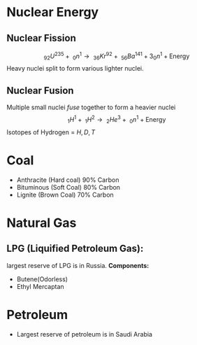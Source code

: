 # Nuclear Energy
## Nuclear Fission
$$
_{92}U^{235} + \  _{0}n^{1}\longrightarrow \ _{36}Kr^{92} + \ _{56}Ba^{141} + 3 _{0}n^{1}+ \text{Energy}
$$
Heavy nuclei split to form various lighter nuclei.

## Nuclear Fusion
Multiple small nuclei *fuse* together to form a heavier nuclei
$$
_{1}H^{1} + \ _{1}H^{2} \longrightarrow \ _{2}He^{3}+ \ _{0}n^{1}+ \text{Energy}
$$
Isotopes of Hydrogen = $H, D, T$ 

# Coal
- Anthracite (Hard coal) 90% Carbon
- Bituminous (Soft Coal) 80% Carbon
- Lignite (Brown Coal) 70% Carbon
# Natural Gas
## LPG (Liquified Petroleum Gas):
largest reserve of LPG is in Russia.
**Components:** 
- Butene(Odorless)
- Ethyl Mercaptan

# Petroleum
- Largest reserve of petroleum is in Saudi Arabia